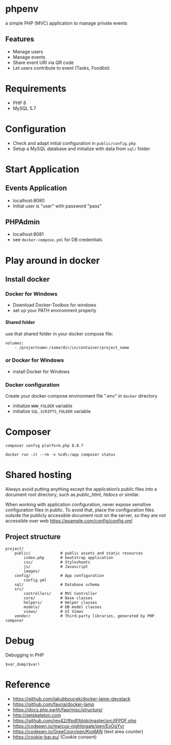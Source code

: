 # phpenv

a simple PHP (MVC) application to manage private events

## Features

- Manage users
- Manage events
- Share event URI via QR code
- Let users contribute to event (Tasks, Foodlist)


# Requirements

- PHP 8
- MySQL 5.7

# Configuration

- Check and adapt initial configuration in `public/config.php`
- Setup a MySQL database and initialize with data from `sql/` folder


# Start Application

## Events Application

- localhost:8080
- Initial user is "user" with password "pass"

## PHPAdmin

- localhost:8081
- see `docker-compose.yml` for DB credentials


# Play around in docker

## Install docker

### Docker for Windows

* Download Docker-Toolbox for windows
* set up your PATH environment properly

#### Shared folder

use that shared folder in your docker compose file:

	volumes:
		- /projectname:/some/dir/in/container/project_name
    
### or Docker for Windows

* install Docker for Windows 
	

### Docker configuration
		
Create your docker-compose environment file ".env" in `docker` directory

* initialize `WWW_FOLDER` variable
* initialize `SQL_SCRIPTS_FOLDER` variable

# Composer

```
composer config platform.php 8.0.7

docker run -it --rm -v %cd%:/app composer status
```

# Shared hosting

Always avoid putting anything except the application’s public files into a document root directory, such as _public\_html_, _htdocs_ or similar.

When working with application configuration, never expose sensitive configuration files in public. To avoid that, place the configuration files outside the publicly accessible document root on the server, so they are not accessible over web https://example.com/config/config.yml

## Project structure

```
project/
    public/             # public assets and static resources
        index.php       # bootstrap application
        css/            # Stylesheets
        js/             # Javascript
        images/
    config/             # App configuration
        config.yml
    sql/                # Database schema
    src/                
        controllers/    # MVC Controller
        core/           # Base classes
        helpers/        # Helper classes
        models/         # DB model classes
        views/          # UI Views
    vendor/             # Third-party libraries, generated by PHP composer
```


# Debug

Debugging in PHP

```
$var_dump($var)
```

# Reference

- https://github.com/jakubboucek/docker-lamp-devstack
- https://github.com/fauria/docker-lamp
- https://docs.php.earth/faq/misc/structure/
- http://getskeleton.com
- https://github.com/rev42/tfpdf/blob/master/src/tFPDF.php
- https://codepen.io/marcus-nightingale/pen/ExOgYyr
- https://codepen.io/GreeCoon/pen/KvqMjN (text area counter)
- https://cookie-bar.eu/ (Cookie consent)
